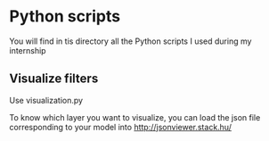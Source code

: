 # Python scripts
You will find in tis directory all the Python scripts I used during my internship


## Visualize filters

Use visualization.py

To know which layer you want to visualize, you can load the json file corresponding to your model into http://jsonviewer.stack.hu/
